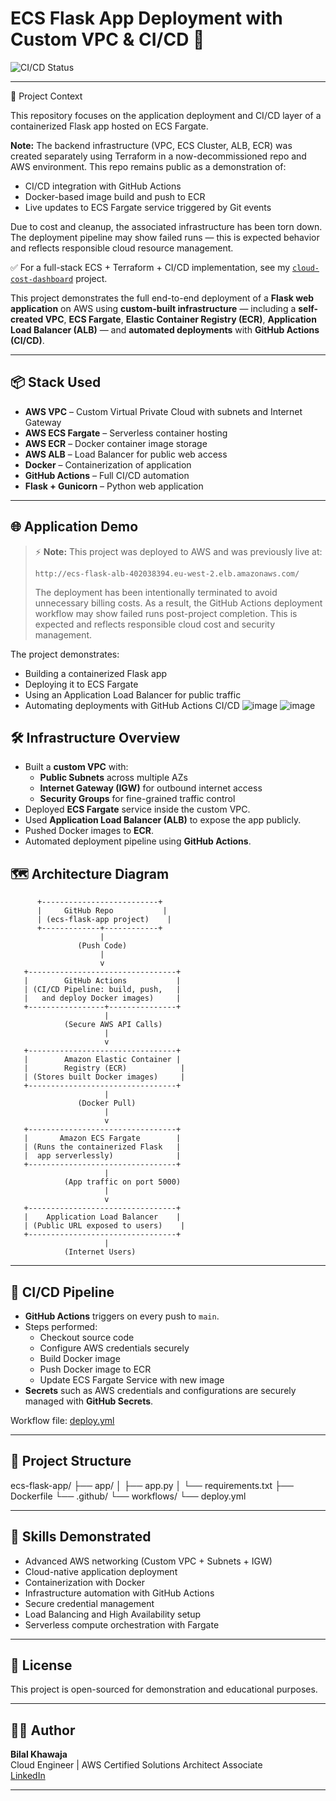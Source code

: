 # ECS Flask App Deployment with Custom VPC & CI/CD 🚀


![CI/CD Status](https://github.com/Bilal31313/ecs-flask-app/actions/workflows/deploy.yml/badge.svg)

---

🧠 Project Context

This repository focuses on the application deployment and CI/CD layer of a containerized Flask app hosted on ECS Fargate.

**Note:** The backend infrastructure (VPC, ECS Cluster, ALB, ECR) was created separately using Terraform in a now-decommissioned repo and AWS environment. This repo remains public as a demonstration of:
- CI/CD integration with GitHub Actions
- Docker-based image build and push to ECR
- Live updates to ECS Fargate service triggered by Git events

Due to cost and cleanup, the associated infrastructure has been torn down. The deployment pipeline may show failed runs — this is expected behavior and reflects responsible cloud resource management.

✅ For a full-stack ECS + Terraform + CI/CD implementation, see my [`cloud-cost-dashboard`](https://github.com/Bilal31313/cloud-cost-dashboard) project.



This project demonstrates the full end-to-end deployment of a **Flask web application** on AWS using **custom-built infrastructure** — including a **self-created VPC**, **ECS Fargate**, **Elastic Container Registry (ECR)**, **Application Load Balancer (ALB)** — and **automated deployments** with **GitHub Actions (CI/CD)**.

---

## 📦 Stack Used

- **AWS VPC** – Custom Virtual Private Cloud with subnets and Internet Gateway
- **AWS ECS Fargate** – Serverless container hosting
- **AWS ECR** – Docker container image storage
- **AWS ALB** – Load Balancer for public web access
- **Docker** – Containerization of application
- **GitHub Actions** – Full CI/CD automation
- **Flask + Gunicorn** – Python web application

---

## 🌐 Application Demo

> ⚡ **Note:** This project was deployed to AWS and was previously live at:
>
> `http://ecs-flask-alb-402038394.eu-west-2.elb.amazonaws.com/`
>
> The deployment has been intentionally terminated to avoid unnecessary billing costs.
> As a result, the GitHub Actions deployment workflow may show failed runs post-project completion. This is expected and reflects responsible cloud cost and security management.


The project demonstrates:
- Building a containerized Flask app
- Deploying it to ECS Fargate
- Using an Application Load Balancer for public traffic
- Automating deployments with GitHub Actions CI/CD
![image](https://github.com/user-attachments/assets/af34f759-8829-439a-bd59-357bebb516b1)
![image](https://github.com/user-attachments/assets/25441876-ab03-4748-820b-57d6d62b218d)


## 🛠 Infrastructure Overview

- Built a **custom VPC** with:
  - **Public Subnets** across multiple AZs
  - **Internet Gateway (IGW)** for outbound internet access
  - **Security Groups** for fine-grained traffic control
- Deployed **ECS Fargate** service inside the custom VPC.
- Used **Application Load Balancer (ALB)** to expose the app publicly.
- Pushed Docker images to **ECR**.
- Automated deployment pipeline using **GitHub Actions**.

## 🗺️ Architecture Diagram


          +--------------------------+
          |     GitHub Repo           |
          | (ecs-flask-app project)    |
          +-------------+------------+
                        |
                   (Push Code)
                        |
                        v
       +---------------------------------+
       |        GitHub Actions           |
       | (CI/CD Pipeline: build, push,   |
       |   and deploy Docker images)     |
       +-----------------+---------------+
                         |
                (Secure AWS API Calls)
                         |
                         v
       +---------------------------------+
       |        Amazon Elastic Container |
       |        Registry (ECR)            |
       | (Stores built Docker images)     |
       +---------------------------------+
                         |
                   (Docker Pull)
                         |
                         v
       +---------------------------------+
       |       Amazon ECS Fargate        |
       | (Runs the containerized Flask   |
       |  app serverlessly)              |
       +---------------------------------+
                         |
                (App traffic on port 5000)
                         |
                         v
       +---------------------------------+
       |    Application Load Balancer    |
       | (Public URL exposed to users)    |
       +---------------------------------+
                         |
                (Internet Users)

---

## 🚀 CI/CD Pipeline

- **GitHub Actions** triggers on every push to `main`.
- Steps performed:
  - Checkout source code
  - Configure AWS credentials securely
  - Build Docker image
  - Push Docker image to ECR
  - Update ECS Fargate Service with new image
- **Secrets** such as AWS credentials and configurations are securely managed with **GitHub Secrets**.

Workflow file: [deploy.yml](.github/workflows/deploy.yml)

---

## 📂 Project Structure

ecs-flask-app/ ├── app/ │ ├── app.py │ └── requirements.txt ├── Dockerfile └── .github/ └── workflows/ └── deploy.yml


---

## 🎯 Skills Demonstrated

- Advanced AWS networking (Custom VPC + Subnets + IGW)
- Cloud-native application deployment
- Containerization with Docker
- Infrastructure automation with GitHub Actions
- Secure credential management
- Load Balancing and High Availability setup
- Serverless compute orchestration with Fargate

---

## 📜 License

This project is open-sourced for demonstration and educational purposes.

---

## 👨‍💻 Author

**Bilal Khawaja**  
Cloud Engineer | AWS Certified Solutions Architect Associate  
[LinkedIn](https://linkedin.com/in/bilal-khawaja-65b883243)

---

